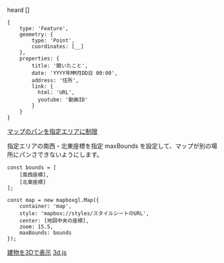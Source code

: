 heard []
```
{
    type: 'Feature',
    geometry: {
        type: 'Point',
        coordinates: [__]
    },
    properties: {
        title: '聞いたこと',
        date: 'YYYY年MM月DD日 00:00',
        address: '住所',
        link: {
          html: 'URL',
          youtube: '動画ID'
        }
    }
}

```

[マップのパンを指定エリアに制限](https://docs.mapbox.com/jp/mapbox-gl-js/example/restrict-bounds/)

指定エリアの南西・北東座標を指定
maxBounds を設定して、マップが別の場所にパンさできないようにします。

```
const bounds = [
    [南西座標],
    [北東座標]
];

const map = new mapboxgl.Map({
    container: 'map',
    style: 'mapbox://styles/スタイルシートのURL',
    center: [地図中央の座標],
    zoom: 15.5,
    maxBounds: bounds
});
```

[建物を3Dで表示](https://docs.mapbox.com/jp/mapbox-gl-js/example/3d-buildings/)
[3d.js](www/js/3d.js)